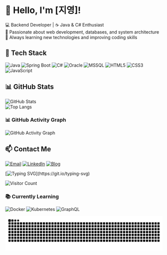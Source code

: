 
# 👋 Hello, I'm [지영]!

💻 Backend Developer | ☕ Java & C# Enthusiast  
🚀 Passionate about web development, databases, and system architecture  
🎯 Always learning new technologies and improving coding skills  

## 🔧 Tech Stack
![Java](https://img.shields.io/badge/Java-ED8B00?style=for-the-badge&logo=java&logoColor=white)
![Spring Boot](https://img.shields.io/badge/Spring_Boot-6DB33F?style=for-the-badge&logo=spring-boot&logoColor=white)
![C#](https://img.shields.io/badge/C%23-239120?style=for-the-badge&logo=c-sharp&logoColor=white)
![Oracle](https://img.shields.io/badge/Oracle-F80000?style=for-the-badge&logo=oracle&logoColor=white)
![MSSQL](https://img.shields.io/badge/SQL_Server-CC2927?style=for-the-badge&logo=microsoft-sql-server&logoColor=white)
![HTML5](https://img.shields.io/badge/HTML5-E34F26?style=for-the-badge&logo=html5&logoColor=white)
![CSS3](https://img.shields.io/badge/CSS3-1572B6?style=for-the-badge&logo=css3&logoColor=white)
![JavaScript](https://img.shields.io/badge/JavaScript-F7DF1E?style=for-the-badge&logo=javascript&logoColor=black)

## 📊 GitHub Stats
![GitHub Stats](https://github-readme-stats.vercel.app/api?username=ji-0o0o0o0&show_icons=true&theme=dark)  
![Top Langs](https://github-readme-stats.vercel.app/api/top-langs/?username=ji-0o0o0o0&layout=compact&theme=dark)

### 📊 GitHub Activity Graph
![GitHub Activity Graph](https://github-readme-activity-graph.vercel.app/graph?username=ji-0o0o0o0&theme=github)


## 📫 Contact Me
[![Email](https://img.shields.io/badge/Email-D14836?style=for-the-badge&logo=gmail&logoColor=white)](mailto:tlswldud28@naver.com)
[![LinkedIn](https://img.shields.io/badge/LinkedIn-0077B5?style=for-the-badge&logo=linkedin&logoColor=white)](https://linkedin.com/in/yourprofile)
[![Blog](https://img.shields.io/badge/Blog-21759B?style=for-the-badge&logo=wordpress&logoColor=white)](https://yourblog.com)

[![Typing SVG](https://readme-typing-svg.herokuapp.com?font=Fira+Code&pause=1000&color=36BCF7&width=435&lines=Backend+%26+Frontend+Developer;Spring+Boot+%7C+Java+%7C+C%23+%7C+SQL;Building+Awesome+Projects!)](https://git.io/typing-svg)


![Visitor Count](https://komarev.com/ghpvc/?username=ji-0o0o0o0&style=for-the-badge)


### 📚 Currently Learning
![Docker](https://img.shields.io/badge/Docker-2496ED?style=for-the-badge&logo=docker&logoColor=white)
![Kubernetes](https://img.shields.io/badge/Kubernetes-326CE5?style=for-the-badge&logo=kubernetes&logoColor=white)
![GraphQL](https://img.shields.io/badge/GraphQL-E10098?style=for-the-badge&logo=graphql&logoColor=white)



![snake gif](https://github.com/ji-0o0o0o0/ji-0o0o0o0/blob/output/dist/snake.svg)
